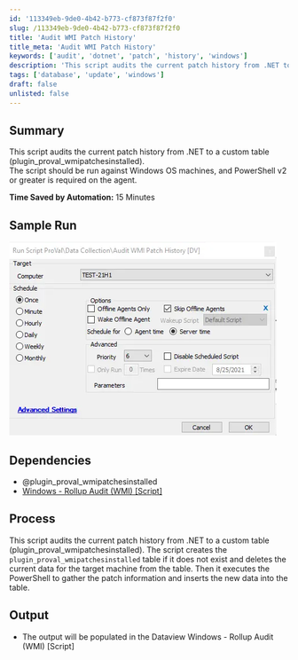```yaml
---
id: '113349eb-9de0-4b42-b773-cf873f87f2f0'
slug: /113349eb-9de0-4b42-b773-cf873f87f2f0
title: 'Audit WMI Patch History'
title_meta: 'Audit WMI Patch History'
keywords: ['audit', 'dotnet', 'patch', 'history', 'windows']
description: 'This script audits the current patch history from .NET to a custom table (plugin_proval_wmipatchesinstalled). It is designed for use on Windows OS machines and requires PowerShell v2 or greater on the agent. The process includes creating the necessary table if it does not exist, deleting existing data for the target machine, gathering patch information, and inserting new data into the table.'
tags: ['database', 'update', 'windows']
draft: false
unlisted: false
---
```


## Summary

This script audits the current patch history from .NET to a custom table (plugin_proval_wmipatchesinstalled).  
The script should be run against Windows OS machines, and PowerShell v2 or greater is required on the agent.  

**Time Saved by Automation:** 15 Minutes

## Sample Run

![Sample Run](../../../static/img/docs/113349eb-9de0-4b42-b773-cf873f87f2f0/image_1.webp)

## Dependencies

- @plugin_proval_wmipatchesinstalled
- [Windows - Rollup Audit (WMI) [Script]](/docs/70484928-22c8-4aed-a32b-861646feaaaf)

## Process

This script audits the current patch history from .NET to a custom table (plugin_proval_wmipatchesinstalled). The script creates the `plugin_proval_wmipatchesinstalled` table if it does not exist and deletes the current data for the target machine from the table. Then it executes the PowerShell to gather the patch information and inserts the new data into the table.

## Output

- The output will be populated in the Dataview Windows - Rollup Audit (WMI) [Script]